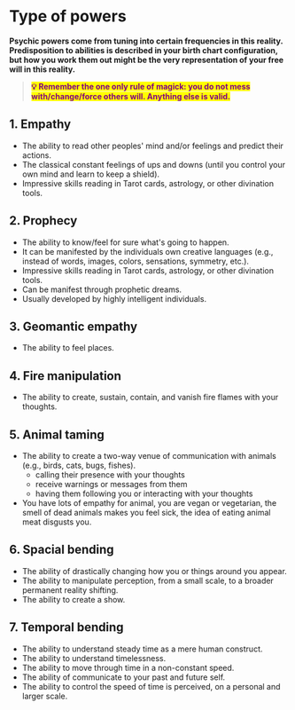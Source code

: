 # Type of powers

**Psychic powers come from tuning into certain frequencies in this reality. Predisposition to abilities is described in your birth chart configuration, but how you work them out might be the very representation of your free will in this reality.**



> <mark style="color:purple;">**💡 Remember the one only rule of magick: you do not mess with/change/force others will. Anything else is valid.**</mark>

## 1. Empathy

* The ability to read other peoples' mind and/or feelings and predict their actions.
* The classical constant feelings of ups and downs (until you control your own mind and learn to keep a shield).
* Impressive skills reading in Tarot cards, astrology, or other divination tools.



## 2. Prophecy

* The ability to know/feel for sure what's going to happen.&#x20;
* It can be manifested by the individuals own creative languages (e.g.,  instead of words, images, colors, sensations, symmetry, etc.).
* Impressive skills reading in Tarot cards, astrology, or other divination tools.
* Can be manifest through prophetic dreams.
* Usually developed by highly intelligent individuals.



## 3. Geomantic empathy

* The ability to feel places.



## 4. Fire manipulation

* The ability to create, sustain, contain, and vanish fire flames with your thoughts.



## 5. Animal taming

* The ability to create a two-way venue of communication with animals (e.g., birds, cats, bugs, fishes).
  * calling their presence with your thoughts
  * receive warnings or messages from them
  * having them following you or interacting with your thoughts
* You have lots of empathy for animal, you are vegan or vegetarian, the smell of dead animals makes you feel sick, the idea of eating animal meat disgusts you.



## 6. Spacial bending

* The ability of drastically changing how you or things around you appear.
* The ability to manipulate perception, from a small scale, to a broader permanent reality shifting.
* The ability to create a show.



## 7. Temporal bending

* The ability to understand steady time as a mere human construct.&#x20;
* The ability to understand timelessness.
* The ability to move through time in a non-constant speed.
* The ability of communicate to your past and future self.
* The ability to control the speed of time is perceived, on a personal and larger scale.



